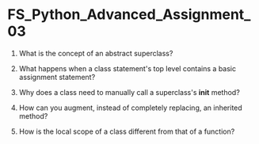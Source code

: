 # FS_Python_Advanced_Assignment_03


1. What is the concept of an abstract superclass?



2. What happens when a class statement's top level contains a basic assignment statement?



3. Why does a class need to manually call a superclass's __init__ method?



4. How can you augment, instead of completely replacing, an inherited method?



5. How is the local scope of a class different from that of a function?
